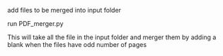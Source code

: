 add files to be merged into input folder

run PDF_merger.py

This will take all the file in the input folder and merger them by adding a blank when the files have odd number of pages
